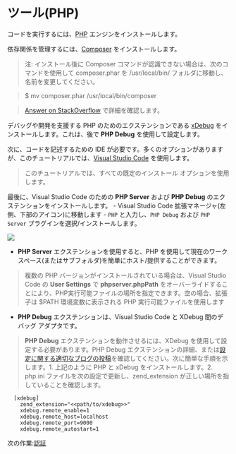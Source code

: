 # ツール(PHP)

コードを実行するには、[PHP](http://php.net/downloads.php) エンジンをインストールします。 

依存関係を管理するには、[Composer](https://getcomposer.org/download/) をインストールします。 

>注: インストール後に Composer コマンドが認識できない場合は、次のコマンドを使用して composer.phar を /usr/local/bin/ フォルダに移動し、名前を変更してください。 

>$ mv composer.phar /usr/local/bin/composer 

> [Answer on StackOverflow](https://stackoverflow.com/questions/25018894/osx-bash-composer-command-not-found) で詳細を確認します。
  
 デバッグや開発を支援する PHP のためのエクステンションである [xDebug](https://xdebug.org/index.php) をインストールします。これは、後で **PHP Debug** を使用して設定します。

次に、コードを記述するための IDE が必要です。多くのオプションがありますが、このチュートリアルでは、[Visual Studio Code](https://code.visualstudio.com/) を使用します。

> このチュートリアルでは、すべての既定のインストール オプションを使用します。

最後に、Visual Studio Code のための **PHP Server** および **PHP Debug** のエクステンションをインストールします。 - Visual Studio Code 拡張マネージャ(左側、下部のアイコン)に移動します - `PHP` と入力し、`PHP Debug` および `PHP Server` プラグインを選択/インストールします。

![](_media/php/vs_code_extension.png) 

- **PHP Server** エクステンションを使用すると、PHP を使用して現在のワークスペース(またはサブフォルダ)を簡単にホスト/提供することができます。
> 複数の PHP バージョンがインストールされている場合は、Visual Studio Code の **User Settings** で **phpserver.phpPath** をオーバーライドすることにより、PHP実行可能ファイルの場所を指定できます。空の場合、拡張子は $PATH 環境変数に表示される PHP 実行可能ファイルを使用します
 

- **PHP Debug** エクステンションは、Visual Studio Code と XDebug 間のデバッグ アダプタです。 
> **PHP Debug** エクステンションを動作させるには、XDebug を使用して設定する必要があります。PHP Debug エクステンションの詳細、または[設定に関する適切なブログの投稿](https://blogs.msdn.microsoft.com/nicktrog/2016/02/11/configuring-visual-studio-code-for-php-development/)を確認してください。次に簡単な手順を示します。1\. 上記のように PHP と xDebug をインストールします。2\. php.ini ファイルを次の設定で更新し、zend_extension が正しい場所を指していることを確認します。

      [xdebug]
        zend_extension="<<path/to/xdebug>>"
        xdebug.remote_enable=1
        xdebug.remote_host=localhost
        xdebug.remote_port=9000
        xdebug.remote_autostart=1


次の作業:[認証](/ja-JP/oauth/)